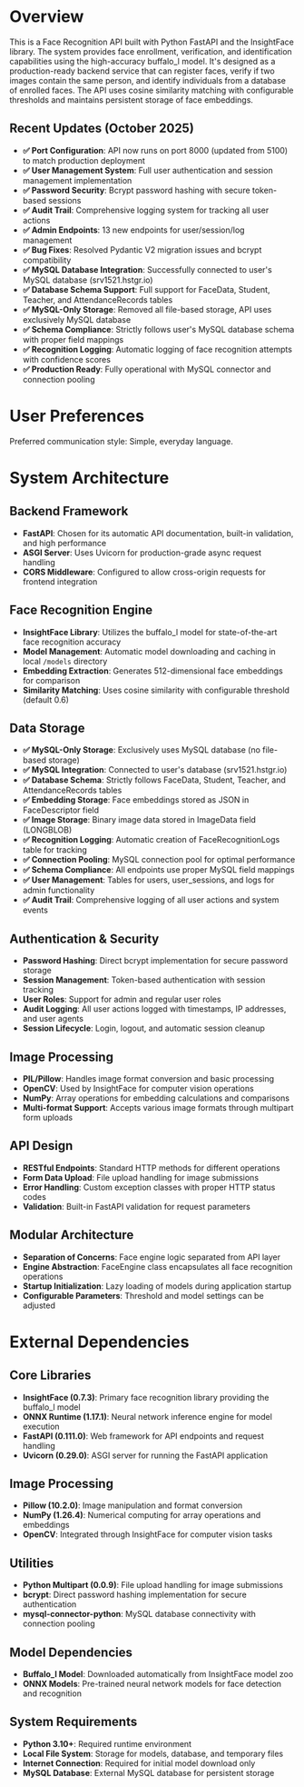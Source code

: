# Overview

This is a Face Recognition API built with Python FastAPI and the InsightFace library. The system provides face enrollment, verification, and identification capabilities using the high-accuracy buffalo_l model. It's designed as a production-ready backend service that can register faces, verify if two images contain the same person, and identify individuals from a database of enrolled faces. The API uses cosine similarity matching with configurable thresholds and maintains persistent storage of face embeddings.

## Recent Updates (October 2025)
- **✅ Port Configuration**: API now runs on port 8000 (updated from 5100) to match production deployment
- **✅ User Management System**: Full user authentication and session management implementation
- **✅ Password Security**: Bcrypt password hashing with secure token-based sessions
- **✅ Audit Trail**: Comprehensive logging system for tracking all user actions
- **✅ Admin Endpoints**: 13 new endpoints for user/session/log management
- **✅ Bug Fixes**: Resolved Pydantic V2 migration issues and bcrypt compatibility
- **✅ MySQL Database Integration**: Successfully connected to user's MySQL database (srv1521.hstgr.io)
- **✅ Database Schema Support**: Full support for FaceData, Student, Teacher, and AttendanceRecords tables
- **✅ MySQL-Only Storage**: Removed all file-based storage, API uses exclusively MySQL database
- **✅ Schema Compliance**: Strictly follows user's MySQL database schema with proper field mappings
- **✅ Recognition Logging**: Automatic logging of face recognition attempts with confidence scores
- **✅ Production Ready**: Fully operational with MySQL connector and connection pooling

# User Preferences

Preferred communication style: Simple, everyday language.

# System Architecture

## Backend Framework
- **FastAPI**: Chosen for its automatic API documentation, built-in validation, and high performance
- **ASGI Server**: Uses Uvicorn for production-grade async request handling
- **CORS Middleware**: Configured to allow cross-origin requests for frontend integration

## Face Recognition Engine
- **InsightFace Library**: Utilizes the buffalo_l model for state-of-the-art face recognition accuracy
- **Model Management**: Automatic model downloading and caching in local `/models` directory
- **Embedding Extraction**: Generates 512-dimensional face embeddings for comparison
- **Similarity Matching**: Uses cosine similarity with configurable threshold (default 0.6)

## Data Storage
- **✅ MySQL-Only Storage**: Exclusively uses MySQL database (no file-based storage)
- **✅ MySQL Integration**: Connected to user's database (srv1521.hstgr.io)
- **✅ Database Schema**: Strictly follows FaceData, Student, Teacher, and AttendanceRecords tables
- **✅ Embedding Storage**: Face embeddings stored as JSON in FaceDescriptor field
- **✅ Image Storage**: Binary image data stored in ImageData field (LONGBLOB)
- **✅ Recognition Logging**: Automatic creation of FaceRecognitionLogs table for tracking
- **✅ Connection Pooling**: MySQL connection pool for optimal performance
- **✅ Schema Compliance**: All endpoints use proper MySQL field mappings
- **✅ User Management**: Tables for users, user_sessions, and logs for admin functionality
- **✅ Audit Trail**: Comprehensive logging of all user actions and system events

## Authentication & Security
- **Password Hashing**: Direct bcrypt implementation for secure password storage
- **Session Management**: Token-based authentication with session tracking
- **User Roles**: Support for admin and regular user roles
- **Audit Logging**: All user actions logged with timestamps, IP addresses, and user agents
- **Session Lifecycle**: Login, logout, and automatic session cleanup

## Image Processing
- **PIL/Pillow**: Handles image format conversion and basic processing
- **OpenCV**: Used by InsightFace for computer vision operations
- **NumPy**: Array operations for embedding calculations and comparisons
- **Multi-format Support**: Accepts various image formats through multipart form uploads

## API Design
- **RESTful Endpoints**: Standard HTTP methods for different operations
- **Form Data Upload**: File upload handling for image submissions
- **Error Handling**: Custom exception classes with proper HTTP status codes
- **Validation**: Built-in FastAPI validation for request parameters

## Modular Architecture
- **Separation of Concerns**: Face engine logic separated from API layer
- **Engine Abstraction**: FaceEngine class encapsulates all face recognition operations
- **Startup Initialization**: Lazy loading of models during application startup
- **Configurable Parameters**: Threshold and model settings can be adjusted

# External Dependencies

## Core Libraries
- **InsightFace (0.7.3)**: Primary face recognition library providing the buffalo_l model
- **ONNX Runtime (1.17.1)**: Neural network inference engine for model execution
- **FastAPI (0.111.0)**: Web framework for API endpoints and request handling
- **Uvicorn (0.29.0)**: ASGI server for running the FastAPI application

## Image Processing
- **Pillow (10.2.0)**: Image manipulation and format conversion
- **NumPy (1.26.4)**: Numerical computing for array operations and embeddings
- **OpenCV**: Integrated through InsightFace for computer vision tasks

## Utilities
- **Python Multipart (0.0.9)**: File upload handling for image submissions
- **bcrypt**: Direct password hashing implementation for secure authentication
- **mysql-connector-python**: MySQL database connectivity with connection pooling

## Model Dependencies
- **Buffalo_l Model**: Downloaded automatically from InsightFace model zoo
- **ONNX Models**: Pre-trained neural network models for face detection and recognition

## System Requirements
- **Python 3.10+**: Required runtime environment
- **Local File System**: Storage for models, database, and temporary files
- **Internet Connection**: Required for initial model download only
- **MySQL Database**: External MySQL database for persistent storage